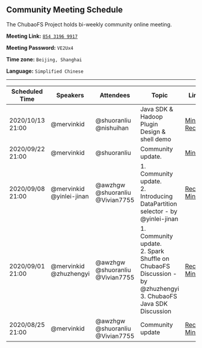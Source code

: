 ## Community Meeting Schedule

The ChubaoFS Project holds bi-weekly community online meeting. 

**Meeting Link:** [`854 3196 9917`](https://zoom.com.cn/j/85431969917)

**Meeting Password:** `VE2Ux4`

**Time zone:** `Beijing, Shanghai`

**Language:** `Simplified Chinese`

***

| Scheduled Time | Speakers   | Attendees | Topic | Links |
| -------------- | ---------- | --------- | ----- | ----- |
| 2020/10/13 21:00 | @mervinkid<br> | @shuoranliu<br>@nishuihan | Java SDK & Hadoop Plugin Design & shell demo | [Minutes](https://github.com/chubaofs/community/wiki/Meeting-Agenda-and-Notes#20201013) [Record](https://youtu.be/xSwxnNb6C0E) | 
| 2020/09/22 21:00 | @mervinkid<br> | @shuoranliu | Community update. | [Minutes](https://github.com/chubaofs/community/wiki/Meeting-Agenda-and-Notes#20200922)
| 2020/09/08 21:00 | @mervinkid<br>@yinlei-jinan | @awzhgw<br>@shuoranliu<br>@Vivian7755 | 1. Community update.<br>2. Introducing DataPartition selector - by @yinlei-jinan | [Record](https://zoom.com.cn/rec/share/jruIRcvYpPkdi-0NAlE9UaktlBO9ZGsIwhy4KxhktIgS4PDI8qkaGVs6w7Ht4oM.qFzoqTNgitXNDhAr?startTime=1599568863000) [Minutes](https://github.com/chubaofs/community/wiki/Meeting-Agenda-and-Notes#20200908) |
| 2020/09/01 21:00 | @mervinkid<br>@zhuzhengyi | @awzhgw<br>@shuoranliu<br>@Vivian7755 | 1. Community update.<br>2. Spark Shuffle on ChubaoFS Discussion - by @zhuzhengyi<br>3. ChubaoFS Java SDK Discussion | [Record](https://zoom.com.cn/rec/share/nEabSJWRxn1RV-aFA8_uHwYH411nynvYW5oGh77KgvaKznMwA9qjILPMY7JSf22h.aWZToRwEsINDOIDz?startTime=1598965131000) [Minutes](https://github.com/chubaofs/community/wiki/Meeting-Agenda-and-Notes#20200901) |
| 2020/08/25 21:00 | @mervinkid | @awzhgw<br>@shuoranliu<br>@Vivian7755 | Community update | [Record](https://zoom.com.cn/rec/share/7tBXHbjU91tOXYnptlDVf_QqJ8e7aaa80yYbrvsLzE6n2rYACfmybVlE-otSmjIE?startTime=1598359513000) [Minutes](https://github.com/chubaofs/community/wiki/Meeting-Agenda-and-Notes#20200825) |